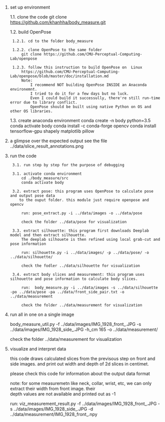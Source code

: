 1. set up environment

    1.1. clone the code
        git clone https://github.com/khanhha/body_measure.git

    1.2. build OpenPose
    
        1.2.1. cd to the folder body_measure
        
        1.2.2. clone OpenPose to the same folder
            git clone https://github.com/CMU-Perceptual-Computing-Lab/openpose
            
        1.2.3. follow this instruction to build OpenPose on  Linux 
            https://github.com/CMU-Perceptual-Computing-Lab/openpose/blob/master/doc/installation.md
            Note: 
                I recommend NOT building OpenPose INSIDE an Anaconda environemnt.
                I tried to do it for a few days but no luck. 
                Even I could build it successully, there're still run-time error due to library conflict.
                OpenPose should be built using native Python on OS and other OS libraries.

    1.3. create anaconda environment
        conda create -n body python=3.5
        conda activate body
        conda install -c conda-forge opencv
        conda install tensorflow-gpu shapely matplotlib pillow

2. a glimpse over the expected output
    see the file ../data/slice_result_annotations.png

3. run the code

        3.1. run step by step for the purpose of debugging

        3.1. activate conda environment
            cd ./body_measure/src
            conda activate body

        3.2. extract pose: this program uses OpenPose to calculate pose and output pose data
           to the ouput folder. this module just require openpose and opencv

            run: pose_extract.py -i ../data/images -o ../data/pose

            check the folder ../data/pose for visualization

        3.3. extract silhouette: this program first downloads Deeplab model and then extract silhouette.
            The deeplab silhouete is then refined using local grab-cut and pose information

            run: silhouette.py -i ../data/images/ -p ../data/pose/ -o ../data/silhouette/

            check the fodler ../data/silhouette for visualization

        3.4. extract body slices and measurement: this program uses silhouette and pose information to calculate body slices.

            run:  body_measure.py -i ../data/images -s ../data/silhouette -po ../data/pose -pa ../data/front_side_pair.txt -o                   ../data/measurement

            check the folder ../data/measurement for visualization


4. run all in one on a single image

    body_measure_util.py -f ../data/images/IMG_1928_front_.JPG -s ../data/images/IMG_1928_side_.JPG -h_cm 165 -o                 ../data/measurement/

    check the folder ../data/measurement for visualization

5. visualize and interpret data

    this code draws calculated slices from the previsous step on front and side images.
    and print out width and depth of 2d slices in centimet.

    please check this code for information about the output data format

    note: for some measuremetn like neck, collar, wrist, etc, we can only extract their width from front image. their  
    depth values are not available and printed out as -1

    run: viz_measurement_result.py -f ../data/images/IMG_1928_front_.JPG -s ../data/images/IMG_1928_side_.JPG -d             
    ../data/measurement/IMG_1928_front_.npy
